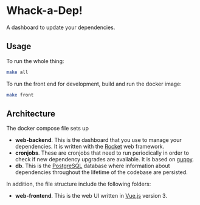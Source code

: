 # Whack-a-Dep!

A dashboard to update your dependencies.
## Usage

To run the whole thing:

```sh
make all
```

To run the front end for development, build and run the docker image:

```sh
make front
```

## Architecture

The docker compose file sets up 

- **web-backend**. This is the dashboard that you use to manage your dependencies. It is written with the [Rocket](https://rocket.rs/) web framework.
- **cronjobs**. These are cronjobs that need to run periodically in order to check if new dependency upgrades are available. It is based on [guppy](https://github.com/facebookincubator/cargo-guppy).
- **db**. This is the [PostgreSQL](https://www.postgresql.org/) database where information about dependencies throughout the lifetime of the codebase are persisted.

In addition, the file structure include the following folders:

- **web-frontend**. This is the web UI written in [Vue.js](https://vuejs.org/) version 3.
